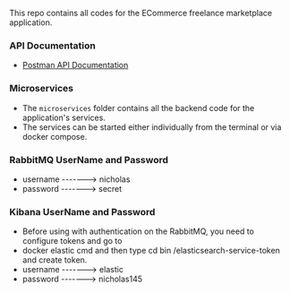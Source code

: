 This repo contains all codes for the ECommerce freelance marketplace application.

### API Documentation
- [Postman API Documentation](https://documenter.getpostman.com/view/10197229/2sAY4uEPb2)

### Microservices
* The `microservices` folder contains all the backend code for the application's services.
* The services can be started either individually from the terminal or via docker compose.

### RabbitMQ UserName and Password
* username -------> nicholas
* password -------> secret

### Kibana UserName and Password
* Before using with authentication on the RabbitMQ, you need to configure tokens and go to 
* docker elastic cmd and then type cd bin /elasticsearch-service-token and create token.
* username -------> elastic
* password -------> nicholas145